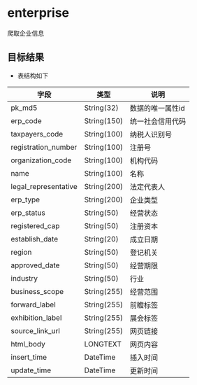 # enterprise
爬取企业信息

## 目标结果
- 表结构如下

字段 | 类型 | 说明
---|--- | ---
pk_md5 | String(32) | 数据的唯一属性id
erp_code | String(150) | 统一社会信用代码
taxpayers_code | String(100) | 纳税人识别号
registration_number | String(100) | 注册号
organization_code | String(100) | 机构代码
name | String(100) | 名称
legal_representative | String(200) | 法定代表人
erp_type | String(200) | 企业类型
erp_status | String(50) | 经营状态
registered_cap | String(50) | 注册资本
establish_date | String(20) | 成立日期
region | String(50) | 登记机关
approved_date | String(50) | 经营期限
industry | String(50) | 行业
business_scope | String(255) | 经营范围
forward_label | String(255) | 前瞻标签
exhibition_label | String(255) | 展会标签
source_link_url | String(255) | 网页链接
html_body | LONGTEXT | 网页内容
insert_time | DateTime | 插入时间
update_time | DateTime | 更新时间